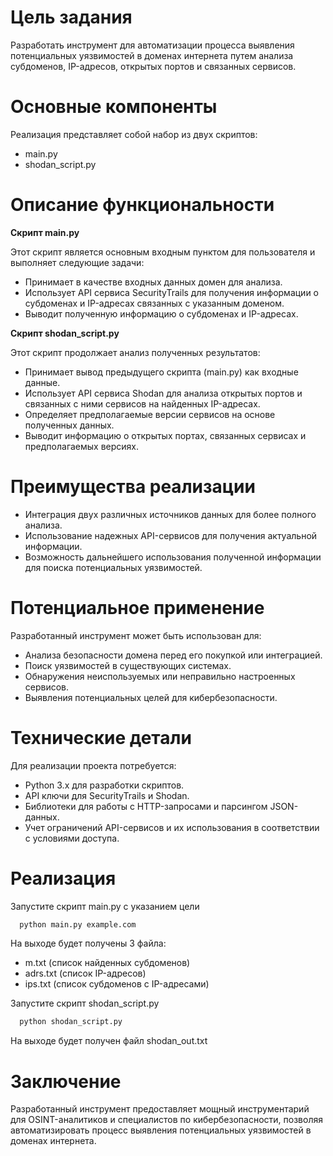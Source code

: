 # Цель задания

Разработать инструмент для автоматизации процесса выявления потенциальных уязвимостей в доменах интернета путем анализа субдоменов, IP-адресов, открытых портов и связанных сервисов.

# Основные компоненты

Реализация представляет собой набор из двух скриптов:

- main.py
- shodan_script.py

# Описание функциональности

**Скрипт main.py**

Этот скрипт является основным входным пунктом для пользователя и выполняет следующие задачи:

- Принимает в качестве входных данных домен для анализа.
- Использует API сервиса SecurityTrails для получения информации о субдоменах и IP-адресах связанных с указанным доменом.
- Выводит полученную информацию о субдоменах и IP-адресах.

**Скрипт shodan_script.py**

Этот скрипт продолжает анализ полученных результатов:

- Принимает вывод предыдущего скрипта (main.py) как входные данные.
- Использует API сервиса Shodan для анализа открытых портов и связанных с ними сервисов на найденных IP-адресах.
- Определяет предполагаемые версии сервисов на основе полученных данных.
- Выводит информацию о открытых портах, связанных сервисах и предполагаемых версиях.


# Преимущества реализации

- Интеграция двух различных источников данных для более полного анализа.
- Использование надежных API-сервисов для получения актуальной информации.
- Возможность дальнейшего использования полученной информации для поиска потенциальных уязвимостей.


# Потенциальное применение

Разработанный инструмент может быть использован для:

- Анализа безопасности домена перед его покупкой или интеграцией.
- Поиск уязвимостей в существующих системах.
- Обнаружения неиспользуемых или неправильно настроенных сервисов.
- Выявления потенциальных целей для кибербезопасности.

# Технические детали
Для реализации проекта потребуется:

- Python 3.x для разработки скриптов.
- API ключи для SecurityTrails и Shodan.
- Библиотеки для работы с HTTP-запросами и парсингом JSON-данных.
- Учет ограничений API-сервисов и их использования в соответствии с условиями доступа.

# Реализация 

Запустите скрипт main.py с указанием цели

```bash
  python main.py example.com
```
На выходе будет получены 3 файла:
- m.txt (список найденных субдоменов)
- adrs.txt (список IP-адресов)
- ips.txt (список субдоменов с IP-адресами)

Запустите скрипт shodan_script.py

```bash
  python shodan_script.py
```
На выходе будет получен файл shodan_out.txt

# Заключение
Разработанный инструмент предоставляет мощный инструментарий для OSINT-аналитиков и специалистов по кибербезопасности, позволяя автоматизировать процесс выявления потенциальных уязвимостей в доменах интернета.
